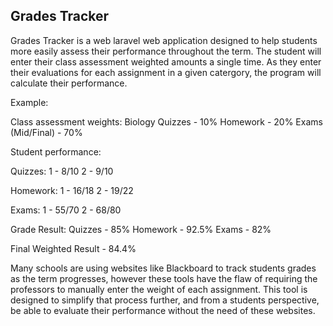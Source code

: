 ## Grades Tracker
Grades Tracker is a web laravel web application designed to help students more easily assess their performance throughout the term. The student will enter their class assessment weighted amounts a single time. As they enter their evaluations for each assignment in a given catergory, the program will calculate their performance.

Example:

Class assessment weights:
Biology
Quizzes - 10%
Homework - 20%
Exams (Mid/Final) - 70%

Student performance:

Quizzes:
  1 - 8/10
  2 - 9/10
  
Homework:
  1 - 16/18
  2 - 19/22

Exams:
  1 - 55/70
  2 - 68/80

Grade Result:
  Quizzes - 85%
  Homework - 92.5%
  Exams - 82%

Final Weighted Result - 84.4%

Many schools are using websites like Blackboard to track students grades as the term progresses, however these tools have the flaw of requiring the professors to manually enter the weight of each assignment. This tool is designed to simplify that process further, and from a students perspective, be able to evaluate their performance without the need of these websites.
